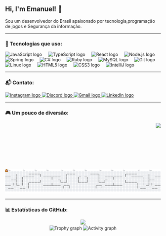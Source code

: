 ## Hi, I'm Emanuel! 👾

Sou um desenvolvedor do Brasil apaixonado por tecnologia,programação de jogos e Segurança da informação.

---

### 🚀 Tecnologias que uso:

<div align="left">
  <img src="https://cdn.jsdelivr.net/gh/devicons/devicon/icons/javascript/javascript-original.svg" height="30" alt="JavaScript logo" />
  <img width="12" />
  <img src="https://cdn.jsdelivr.net/gh/devicons/devicon/icons/typescript/typescript-original.svg" height="30" alt="TypeScript logo" />
  <img width="12" />
  <img src="https://cdn.jsdelivr.net/gh/devicons/devicon/icons/react/react-original.svg" height="30" alt="React logo" />
  <img width="12" />
  <img src="https://cdn.jsdelivr.net/gh/devicons/devicon/icons/nodejs/nodejs-original.svg" height="30" alt="Node.js logo" />
  <img width="12" />
  <img src="https://cdn.jsdelivr.net/gh/devicons/devicon/icons/spring/spring-original.svg" height="30" alt="Spring logo" />
  <img width="12" />
  <img src="https://cdn.jsdelivr.net/gh/devicons/devicon/icons/csharp/csharp-original.svg" height="30" alt="C# logo" />
  <img width="12" />
  <img src="https://cdn.jsdelivr.net/gh/devicons/devicon/icons/ruby/ruby-original.svg" height="30" alt="Ruby logo" />
  <img width="12" />
  <img src="https://cdn.jsdelivr.net/gh/devicons/devicon/icons/mysql/mysql-original.svg" height="30" alt="MySQL logo" />
  <img width="12" />
  <img src="https://cdn.jsdelivr.net/gh/devicons/devicon/icons/git/git-original.svg" height="30" alt="Git logo" />
  <img width="12" />
  <img src="https://cdn.jsdelivr.net/gh/devicons/devicon/icons/linux/linux-original.svg" height="30" alt="Linux logo" />
  <img width="12" />
  <img src="https://cdn.jsdelivr.net/gh/devicons/devicon/icons/html5/html5-original.svg" height="30" alt="HTML5 logo" />
  <img width="12" />
  <img src="https://cdn.jsdelivr.net/gh/devicons/devicon/icons/css3/css3-original.svg" height="30" alt="CSS3 logo" />
  <img width="12" />
  <img src="https://cdn.jsdelivr.net/gh/devicons/devicon/icons/intellij/intellij-original.svg" height="30" alt="IntelliJ logo" />
</div>

---

### 📬 Contato:

<div align="left">
  <a href="https://www.instagram.com/_emanuelnasc" target="_blank">
    <img src="https://img.shields.io/static/v1?message=Instagram&logo=instagram&label=&color=E4405F&logoColor=white&labelColor=&style=for-the-badge" height="35" alt="Instagram logo" />
  </a>
  <a href="https://discord.gg/938948899249467532" target="_blank">
    <img src="https://img.shields.io/static/v1?message=Discord&logo=discord&label=&color=7289DA&logoColor=white&labelColor=&style=for-the-badge" height="35" alt="Discord logo" />
  </a>
  <a href="mailto:joao.emanuel.pn@gmail.com" target="_blank">
    <img src="https://img.shields.io/static/v1?message=Gmail&logo=gmail&label=&color=D14836&logoColor=white&labelColor=&style=for-the-badge" height="35" alt="Gmail logo" />
  </a>
  <a href="https://www.linkedin.com/in/joaonascimento1802" target="_blank">
    <img src="https://img.shields.io/static/v1?message=LinkedIn&logo=linkedin&label=&color=0077B5&logoColor=white&labelColor=&style=for-the-badge" height="35" alt="LinkedIn logo" />
  </a>
</div>

---

### 🎮 Um pouco de diversão:

<img align="right" height="150" src="https://media2.giphy.com/media/v1.Y2lkPTc5MGI3NjExcHlhcjNvdDRnYTR2OTA1aDViemtoNWdqMHIyNnI0amV2aDgwMmthZyZlcD12MV9pbnRlcm5hbF9naWZfYnlfaWQmY3Q9Zw/3o7TKtXJIQ13imut0s/giphy.gif" />

<picture>
  <source media="(prefers-color-scheme: dark)" srcset="https://raw.githubusercontent.com/JoaoNascimento1802/JoaoNascimento1802/output/pacman-contribution-graph-dark.svg">
  <source media="(prefers-color-scheme: light)" srcset="https://raw.githubusercontent.com/JoaoNascimento1802/JoaoNascimento1802/output/pacman-contribution-graph.svg">
  <img alt="Pacman contribution graph" src="https://raw.githubusercontent.com/JoaoNascimento1802/JoaoNascimento1802/output/pacman-contribution-graph.svg">
</picture>

---

### 📊 Estatísticas do GitHub:

<div align="center">
  <img src="https://profile-counter.glitch.me/JoaoNascimento1802/count.svg?" />
</div>

<div align="center">
  <img src="https://github-profile-trophy.vercel.app?username=JoaoNascimento1802&theme=dracula&column=-1&row=1&margin-w=8&margin-h=8&no-bg=false&no-frame=false&order=4" height="150" alt="Trophy graph" />
  <img src="https://github-readme-activity-graph.vercel.app/graph?username=JoaoNascimento1802&radius=16&theme=react&area=true&order=5" height="300" alt="Activity graph" />
</div>
